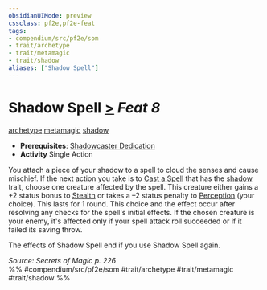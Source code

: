 ```yaml
---
obsidianUIMode: preview
cssclass: pf2e,pf2e-feat
tags:
- compendium/src/pf2e/som
- trait/archetype
- trait/metamagic
- trait/shadow
aliases: ["Shadow Spell"]
---
```

# Shadow Spell  [>](../../Rules/core-rulebook/chapter-9-playing-the-game.md#Actions "Single Action") *Feat 8*  
[archetype](../../Rules/traits/archetype.md)  [metamagic](../../Rules/traits/metamagic.md)  [shadow](../../Rules/traits/shadow.md)  

- **Prerequisites**: [Shadowcaster Dedication](shadowcaster-dedication-som.md)
- **Activity** Single Action

You attach a piece of your shadow to a spell to cloud the senses and cause mischief. If the next action you take is to [Cast a Spell](../../Rules/actions/cast-a-spell.md) that has the [shadow](../../Rules/traits/shadow.md) trait, choose one creature affected by the spell. This creature either gains a +2 status bonus to [Stealth](../skills.md#Stealth) or takes a –2 status penalty to [Perception](../skills.md#Perception) (your choice). This lasts for 1 round. This choice and the effect occur after resolving any checks for the spell's initial effects. If the chosen creature is your enemy, it's affected only if your spell attack roll succeeded or if it failed its saving throw.

The effects of Shadow Spell end if you use Shadow Spell again.

*Source: Secrets of Magic p. 226*  
%% #compendium/src/pf2e/som #trait/archetype #trait/metamagic #trait/shadow %%